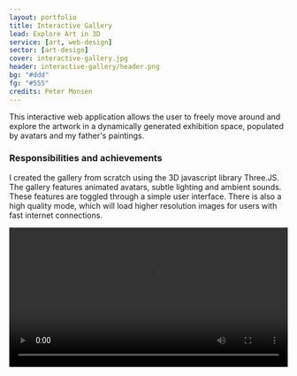 ```yaml
---
layout: portfolio
title: Interactive Gallery
lead: Explore Art in 3D
service: [art, web-design]
sector: [art-design]
cover: interactive-gallery.jpg
header: interactive-gallery/header.png
bg: "#ddd"
fg: "#555"
credits: Peter Monsen
---
```


  <div class="row">
  <div class="col-sm-6">
    <p class="lead">
      This interactive web application allows the user to freely move around and explore the artwork in a dynamically generated exhibition space, populated by avatars and my father's paintings.
    </p>
    <h3>Responsibilities and achievements</h3>
    <p>
      I created the gallery from scratch using the 3D javascript library Three.JS.
      The gallery features animated avatars, subtle lighting and ambient sounds. These features are toggled through a simple user interface. There is also a high quality mode, which will load higher resolution images for users with fast internet connections.
    </p>
  </div>

  <div class="col-sm-6">
    <video width="100%" controls>
      <source src="/img/interactive-gallery/clip.mp4" type="video/mp4">
      <source src="/img/interactive-gallery/clip.ogg" type="video/ogg">
    Your browser does not support the video tag.
    </video> 
  </div>

  </div>

